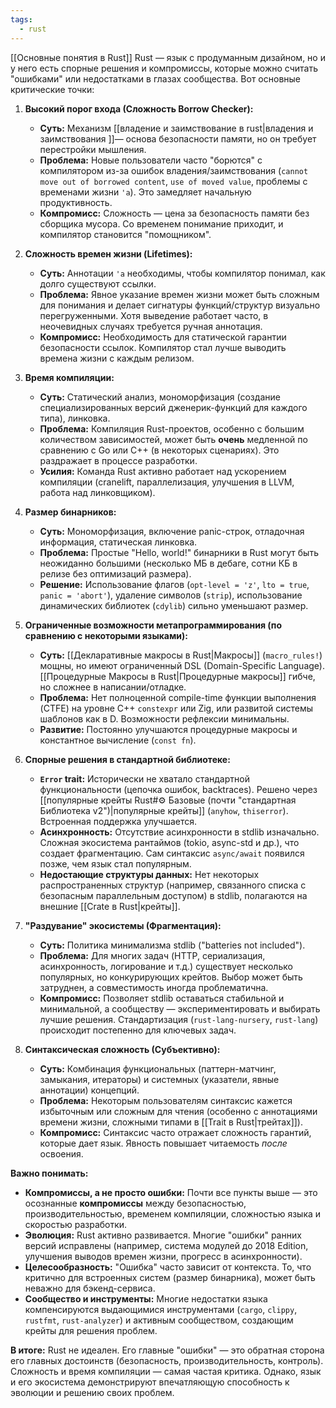 ```yaml
---
tags:
  - rust
---
```

[[Основные понятия в Rust]]
Rust — язык с продуманным дизайном, но и у него есть спорные решения и компромиссы, которые можно считать "ошибками" или недостатками в глазах сообщества. Вот основные критические точки:

1.  **Высокий порог входа (Сложность Borrow Checker):**
    *   **Суть:** Механизм [[владение и заимствование в rust|владения и заимствования ]]— основа безопасности памяти, но он требует перестройки мышления.
    *   **Проблема:** Новые пользователи часто "борются" с компилятором из-за ошибок владения/заимствования (`cannot move out of borrowed content`, `use of moved value`, проблемы с временами жизни `'a`). Это замедляет начальную продуктивность.
    *   **Компромисс:** Сложность — цена за безопасность памяти без сборщика мусора. Со временем понимание приходит, и компилятор становится "помощником".

2.  **Сложность времен жизни (Lifetimes):**
    *   **Суть:** Аннотации `'a` необходимы, чтобы компилятор понимал, как долго существуют ссылки.
    *   **Проблема:** Явное указание времен жизни может быть сложным для понимания и делает сигнатуры функций/структур визуально перегруженными. Хотя выведение работает часто, в неочевидных случаях требуется ручная аннотация.
    *   **Компромисс:** Необходимость для статической гарантии безопасности ссылок. Компилятор стал лучше выводить времена жизни с каждым релизом.

3.  **Время компиляции:**
    *   **Суть:** Статический анализ, мономорфизация (создание специализированных версий дженерик-функций для каждого типа), линковка.
    *   **Проблема:** Компиляция Rust-проектов, особенно с большим количеством зависимостей, может быть **очень** медленной по сравнению с Go или C++ (в некоторых сценариях). Это раздражает в процессе разработки.
    *   **Усилия:** Команда Rust активно работает над ускорением компиляции (cranelift, параллелизация, улучшения в LLVM, работа над линковщиком).

4.  **Размер бинарников:**
    *   **Суть:** Мономорфизация, включение panic-строк, отладочная информация, статическая линковка.
    *   **Проблема:** Простые "Hello, world!" бинарники в Rust могут быть неожиданно большими (несколько МБ в дебаге, сотни КБ в релизе без оптимизаций размера).
    *   **Решение:** Использование флагов (`opt-level = 'z'`, `lto = true`, `panic = 'abort'`), удаление символов (`strip`), использование динамических библиотек (`cdylib`) сильно уменьшают размер.

5.  **Ограниченные возможности метапрограммирования (по сравнению с некоторыми языками):**
    *   **Суть:** [[Декларативные макросы в Rust|Макросы]] (`macro_rules!`) мощны, но имеют ограниченный DSL (Domain-Specific Language). [[Процедурные Макросы в Rust|Процедурные макросы]] гибче, но сложнее в написании/отладке.
    *   **Проблема:** Нет полноценной compile-time функции выполнения (CTFE) на уровне C++ `constexpr` или Zig, или развитой системы шаблонов как в D. Возможности рефлексии минимальны.
    *   **Развитие:** Постоянно улучшаются процедурные макросы и константное вычисление (`const fn`).

6.  **Спорные решения в стандартной библиотеке:**
    *   **`Error` trait:** Исторически не хватало стандартной функциональности (цепочка ошибок, backtraces). Решено через [[популярные крейты Rust#⚙️ Базовые (почти "стандартная Библиотека v2")|популярные крейты]] (`anyhow`, `thiserror`). Встроенная поддержка улучшается.
    *   **Асинхронность:** Отсутствие асинхронности в stdlib изначально. Сложная экосистема рантаймов (tokio, async-std и др.), что создает фрагментацию. Сам синтаксис `async/await` появился позже, чем язык стал популярным.
    *   **Недостающие структуры данных:** Нет некоторых распространенных структур (например, связанного списка с безопасным параллельным доступом) в stdlib, полагаются на внешние [[Crate в Rust|крейты]].

7.  **"Раздувание" экосистемы (Фрагментация):**
    *   **Суть:** Политика минимализма stdlib ("batteries not included").
    *   **Проблема:** Для многих задач (HTTP, сериализация, асинхронность, логирование и т.д.) существует несколько популярных, но конкурирующих крейтов. Выбор может быть затруднен, а совместимость иногда проблематична.
    *   **Компромисс:** Позволяет stdlib оставаться стабильной и минимальной, а сообществу — экспериментировать и выбирать лучшие решения. Стандартизация (`rust-lang-nursery`, `rust-lang`) происходит постепенно для ключевых задач.

8.  **Синтаксическая сложность (Субъективно):**
    *   **Суть:** Комбинация функциональных (паттерн-матчинг, замыкания, итераторы) и системных (указатели, явные аннотации) концепций.
    *   **Проблема:** Некоторым пользователям синтаксис кажется избыточным или сложным для чтения (особенно с аннотациями времени жизни, сложными типами в [[Trait в Rust|трейтах]]).
    *   **Компромисс:** Синтаксис часто отражает сложность гарантий, которые дает язык. Явность повышает читаемость *после* освоения.

**Важно понимать:**

*   **Компромиссы, а не просто ошибки:** Почти все пункты выше — это осознанные **компромиссы** между безопасностью, производительностью, временем компиляции, сложностью языка и скоростью разработки.
*   **Эволюция:** Rust активно развивается. Многие "ошибки" ранних версий исправлены (например, система модулей до 2018 Edition, улучшения выводов времен жизни, прогресс в асинхронности).
*   **Целесообразность:** "Ошибка" часто зависит от контекста. То, что критично для встроенных систем (размер бинарника), может быть неважно для бэкенд-сервиса.
*   **Сообщество и инструменты:** Многие недостатки языка компенсируются выдающимися инструментами (`cargo`, `clippy`, `rustfmt`, `rust-analyzer`) и активным сообществом, создающим крейты для решения проблем.

**В итоге:** Rust не идеален. Его главные "ошибки" — это обратная сторона его главных достоинств (безопасность, производительность, контроль). Сложность и время компиляции — самая частая критика. Однако, язык и его экосистема демонстрируют впечатляющую способность к эволюции и решению своих проблем.